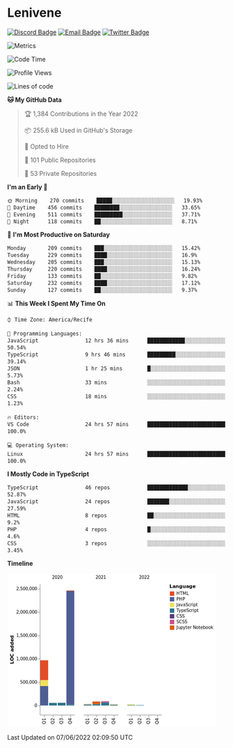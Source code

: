 # Lenivene

[![Discord Badge](https://img.shields.io/badge/-Lenivene%230715-black?style=flat-square&logo=Discord&logoColor=white)](http://discord.com/)
[![Email Badge](https://img.shields.io/badge/-lenivene@msn.com-black?style=flat-square&logo=Gmail&logoColor=white&link=mailto:lenivene@msn.com)](mailto:lenivene@msn.com)
[![Twitter Badge](https://img.shields.io/badge/-@enevinel-black?style=flat-square&logo=twitter&logoColor=white&link=https://twitter.com/enevinel)](https://twitter.com/enevinel)

<!-- https://github-readme-stats.vercel.app/api?username=lenivene&show_icons=true -->

<img src="https://metrics.lecoq.io/lenivene?template=classic&config.timezone=America%2FRecife" alt="Metrics" />

<!--START_SECTION:waka-->
![Code Time](http://img.shields.io/badge/Code%20Time-257%20hrs%2026%20mins-blue)

![Profile Views](http://img.shields.io/badge/Profile%20Views-1-blue)

![Lines of code](https://img.shields.io/badge/From%20Hello%20World%20I%27ve%20Written-4%20Million%20lines%20of%20code-blue)

**🐱 My GitHub Data** 

> 🏆 1,384 Contributions in the Year 2022
 > 
> 📦 255.6 kB Used in GitHub's Storage 
 > 
> 💼 Opted to Hire
 > 
> 📜 101 Public Repositories 
 > 
> 🔑 53 Private Repositories  
 > 
**I'm an Early 🐤** 

```text
🌞 Morning    270 commits    █████░░░░░░░░░░░░░░░░░░░░   19.93% 
🌆 Daytime    456 commits    ████████░░░░░░░░░░░░░░░░░   33.65% 
🌃 Evening    511 commits    █████████░░░░░░░░░░░░░░░░   37.71% 
🌙 Night      118 commits    ██░░░░░░░░░░░░░░░░░░░░░░░   8.71%

```
📅 **I'm Most Productive on Saturday** 

```text
Monday       209 commits    ███░░░░░░░░░░░░░░░░░░░░░░   15.42% 
Tuesday      229 commits    ████░░░░░░░░░░░░░░░░░░░░░   16.9% 
Wednesday    205 commits    ███░░░░░░░░░░░░░░░░░░░░░░   15.13% 
Thursday     220 commits    ████░░░░░░░░░░░░░░░░░░░░░   16.24% 
Friday       133 commits    ██░░░░░░░░░░░░░░░░░░░░░░░   9.82% 
Saturday     232 commits    ████░░░░░░░░░░░░░░░░░░░░░   17.12% 
Sunday       127 commits    ██░░░░░░░░░░░░░░░░░░░░░░░   9.37%

```


📊 **This Week I Spent My Time On** 

```text
⌚︎ Time Zone: America/Recife

💬 Programming Languages: 
JavaScript               12 hrs 36 mins      ████████████░░░░░░░░░░░░░   50.54% 
TypeScript               9 hrs 46 mins       █████████░░░░░░░░░░░░░░░░   39.14% 
JSON                     1 hr 25 mins        █░░░░░░░░░░░░░░░░░░░░░░░░   5.73% 
Bash                     33 mins             ░░░░░░░░░░░░░░░░░░░░░░░░░   2.24% 
CSS                      18 mins             ░░░░░░░░░░░░░░░░░░░░░░░░░   1.23%

🔥 Editors: 
VS Code                  24 hrs 57 mins      █████████████████████████   100.0%

💻 Operating System: 
Linux                    24 hrs 57 mins      █████████████████████████   100.0%

```

**I Mostly Code in TypeScript** 

```text
TypeScript               46 repos            █████████████░░░░░░░░░░░░   52.87% 
JavaScript               24 repos            ███████░░░░░░░░░░░░░░░░░░   27.59% 
HTML                     8 repos             ██░░░░░░░░░░░░░░░░░░░░░░░   9.2% 
PHP                      4 repos             █░░░░░░░░░░░░░░░░░░░░░░░░   4.6% 
CSS                      3 repos             ░░░░░░░░░░░░░░░░░░░░░░░░░   3.45%

```


**Timeline**

![Chart not found](https://raw.githubusercontent.com/lenivene/lenivene/master/charts/bar_graph.png) 


 Last Updated on 07/06/2022 02:09:50 UTC
<!--END_SECTION:waka-->